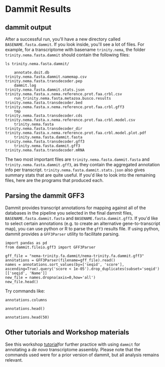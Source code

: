 Dammit Results
===

## dammit output

After a successful run, you'll have a new directory called `BASENAME.fasta.dammit`. If you look inside, you'll see a lot of files. For example, for a transcriptome with basename `trinity.nema`, the folder `trinity.nema.fasta.dammit` should contain the following files:

```
ls trinity.nema.fasta.dammit/
```    

```    
    annotate.doit.db                              trinity.nema.fasta.dammit.namemap.csv  trinity.nema.fasta.transdecoder.pep
    dammit.log                                    trinity.nema.fasta.dammit.stats.json   trinity.nema.fasta.x.nema.reference.prot.faa.crbl.csv
    run_trinity.nema.fasta.metazoa.busco.results  trinity.nema.fasta.transdecoder.bed    trinity.nema.fasta.x.nema.reference.prot.faa.crbl.gff3
    tmp                                           trinity.nema.fasta.transdecoder.cds    trinity.nema.fasta.x.nema.reference.prot.faa.crbl.model.csv
    trinity.nema.fasta                            trinity.nema.fasta.transdecoder_dir    trinity.nema.fasta.x.nema.reference.prot.faa.crbl.model.plot.pdf
    trinity.nema.fasta.dammit.fasta               trinity.nema.fasta.transdecoder.gff3
    trinity.nema.fasta.dammit.gff3                trinity.nema.fasta.transdecoder.mRNA
```

The two most important files are `trinity.nema.fasta.dammit.fasta` and `trinity.nema.fasta.dammit.gff3`, as they contain the aggregated annotation info per transcript.
`trinity.nema.fasta.dammit.stats.json` also gives summary stats that are quite useful. If you'd like to look into the remaining files, here are the programs that produced each.

## Parsing the dammit GFF3

Dammit provides transcript annotations for mapping against all of the databases in the pipeline you selected
in the final dammit files, `BASENAME.fasta.dammit.fasta` and `BASENAME.fasta.dammit.gff3`.
If you'd like to select certain annotations (e.g. to create an alternative gene-to-transcript map), you can
use python or R to parse the `gff3` results file. If using python, dammit provides a `GFF3Parser` utility to facilitate parsing.

```
import pandas as pd
from dammit.fileio.gff3 import GFF3Parser
```

```
gff_file = "nema-trinity.fa.dammit/nema-trinity.fa.dammit.gff3"
annotations = GFF3Parser(filename=gff_file).read()
names = annotations.sort_values(by=['seqid', 'score'], ascending=True).query('score < 1e-05').drop_duplicates(subset='seqid')[['seqid', 'Name']]
new_file = names.dropna(axis=0,how='all')
new_file.head()
```

Try commands like:
```
annotations.columns
```

```
annotations.head()
```

```
annotations.head(50)
```


## Other tutorials and Workshop materials

See this workshop [tutorial](https://angus.readthedocs.io/en/2018/dammit_annotation.html)for further practice with using `dammit` for annotating a *de novo* transcriptome assembly.
Please note that the commands used were for a prior version of dammit, but all analysis remains relevant.
